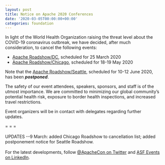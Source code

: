 ```yaml
---
layout: post
title: Notice on Apache 2020 Conferences
date: '2020-03-05T00:00:00+00:00'
categories: foundation
---
```

<p><span style="font-size: 14px;">In light of the World Health Organization raising the threat level about the COVID-19 coronavirus outbreak, we have decided, after much consideration, to cancel the following events:</span></p><ul><li><span style="font-size: 14px;"><a href="https://www.apachecon.com/usroadshowdc20/index.html" target="_blank">Apache Roadshow/DC</a>, scheduled for 25 March 2020</span></li><li><span style="font-size: 14px;"><a href="https://www.apachecon.com/chiroadshow20/" target="_blank">Apache Roadshow/Chicago</a>, scheduled for 18-19 May 2020</span></li></ul><p>Note that the&nbsp;<a href="https://www.apachecon.com/searoadshow20/" target="_blank" style="background-color: rgb(255, 255, 255);">Apache Roadshow/Seattle</a>, scheduled for 10-12 June 2020, has been <b><i>postponed</i></b>.</p><p><span style="font-size: 14px;">The safety of our event attendees, speakers, sponsors, and staff is of the utmost importance. We are committed to minimizing our global community’s potential health risk, exposure to border health inspections, and increased travel restrictions.</span></p><p><span style="font-size: 14px;">Event organizers will be in contact with delegates regarding further updates.</span></p><div>= = =</div><div><br></div><div>UPDATES --9 March: added Chicago Roadshow to cancellation list; added postponement notice for Seattle Roadshow.</div><div><br></div><div>For the latest developments, follow <a href="https://twitter.com/apachecon" target="_blank">@ApacheCon on Twitter</a> and <a href="https://www.linkedin.com/company/asf-events" target="_blank">ASF Events on LinkedIn</a>.</div>
